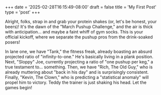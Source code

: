 +++
date = '2025-02-28T16:15:49-08:00'
draft = false
title = 'My First Post'
type = 'post'
+++

Alright, folks, strap in and grab your protein shakes (or, let's be honest, your beers)! It's the dawn of the "March Pushup Challenge," and the air is thick with anticipation... and maybe a faint whiff of gym socks. This is your official kickoff, where we separate the pushup pros from the drink-soaked posers!

In lane one, we have "Tank," the fitness freak, already boasting an absurd projected ratio of "infinity-to-one." He's basically living in a plank position. Next, "Sloppy" Joe, currently projecting a ratio of "one pushup per keg," a true testament to... something. Then, we have "Rich, The Old Guy," who is already muttering about "back in his day" and is surprisingly consistent. Finally, "Kevin, The Clown," who is predicting a "statistical anomaly" will propel him to victory. Teddy the trainer is just shaking his head. Let the games begin!


